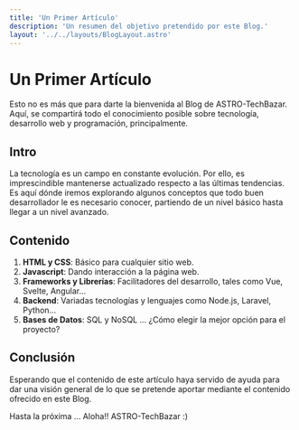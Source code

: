 ```yaml
---
title: 'Un Primer Artículo'
description: 'Un resumen del objetivo pretendido por este Blog.'
layout: '../../layouts/BlogLayout.astro'
---
```


# Un Primer Artículo

Esto no es más que para darte la bienvenida al Blog de ASTRO-TechBazar. Aquí, se compartirá todo el conocimiento posible sobre tecnología, desarrollo web y programación, principalmente.

## Intro

La tecnología es un campo en constante evolución. Por ello, es imprescindible mantenerse actualizado respecto a las últimas tendencias. Es aquí dónde iremos explorando algunos conceptos que todo buen desarrollador le es necesario conocer, partiendo de un nivel básico hasta llegar a un nivel avanzado.

## Contenido

1. **HTML y CSS**: Básico para cualquier sitio web.
2. **Javascript**: Dando interacción a la página web.
3. **Frameworks y Librerías**: Facilitadores del desarrollo, tales como Vue, Svelte, Angular...
4. **Backend**: Variadas tecnologías y lenguajes como Node.js, Laravel, Python...
5. **Bases de Datos**: SQL y NoSQL ... ¿Cómo elegir la mejor opción para el proyecto?

## Conclusión

Esperando que el contenido de este artículo haya servido de ayuda para dar una visión general de lo que se pretende aportar mediante el contenido ofrecido en este Blog.

Hasta la próxima ... Aloha!! ASTRO-TechBazar  :)